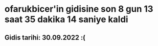 # ofarukbicer'in gidisine son 8 gun 13 saat 35 dakika 14 saniye kaldi

## Gidis tarihi: 30.09.2022 :(